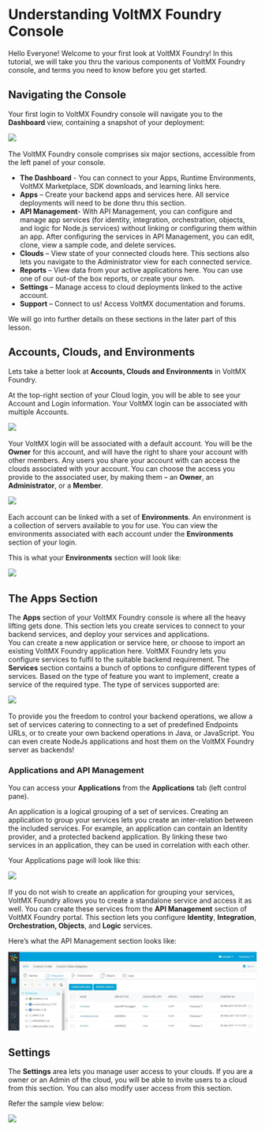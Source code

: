 ﻿

Understanding VoltMX Foundry Console
=================================

Hello Everyone! Welcome to your first look at VoltMX Foundry! In this tutorial, we will take you thru the various components of VoltMX Foundry console, and terms you need to know before you get started.

Navigating the Console
----------------------

Your first login to VoltMX Foundry console will navigate you to the **Dashboard** view, containing a snapshot of your deployment:

![](Resources/Images/Im_1.png)

The VoltMX Foundry console comprises six major sections, accessible from the left panel of your console.

*   **The Dashboard** - You can connect to your Apps, Runtime Environments, VoltMX Marketplace, SDK downloads, and learning links here.
*   **Apps** – Create your backend apps and services here. All service deployments will need to be done thru this section.
*   **API Management**\- With API Management, you can configure and manage app services (for identity, integration, orchestration, objects, and logic for Node.js services) without linking or configuring them within an app. After configuring the services in API Management, you can edit, clone, view a sample code, and delete services.
*   **Clouds** – View state of your connected clouds here. This sections also lets you navigate to the Administrator view for each connected service.
*   **Reports** – View data from your active applications here. You can use one of our out-of the box reports, or create your own.
*   **Settings** – Manage access to cloud deployments linked to the active account.
*   **Support** – Connect to us! Access VoltMX documentation and forums.

We will go into further details on these sections in the later part of this lesson.

Accounts, Clouds, and Environments
----------------------------------

Lets take a better look at **Accounts, Clouds and Environments** in VoltMX Foundry.

At the top-right section of your Cloud login, you will be able to see your Account and Login information. Your VoltMX login can be associated with multiple Accounts.

![](Resources/Images/ACE.png)

Your VoltMX login will be associated with a default account. You will be the **Owner** for this account, and will have the right to share your account with other members. Any users you share your account with can access the clouds associated with your account. You can choose the access you provide to the associated user, by making them – an **Owner**, an **Administrator**, or a **Member**.

![](Resources/Images/oam.png)

Each account can be linked with a set of **Environments**. An environment is a collection of servers available to you for use. You can view the environments associated with each account under the **Environments** section of your login.

This is what your **Environments** section will look like:

![](Resources/Images/Clouds.png)

The Apps Section
----------------

The **Apps** section of your VoltMX Foundry console is where all the heavy lifting gets done. This section lets you create services to connect to your backend services, and deploy your services and applications.  
You can create a new application or service here, or choose to import an existing VoltMX Foundry application here. VoltMX Foundry lets you configure services to fulfil to the suitable backend requirement. The **Services** section contains a bunch of options to configure different types of services. Based on the type of feature you want to implement, create a service of the required type. The type of services supported are:

![](Resources/Images/services.png)

To provide you the freedom to control your backend operations, we allow a set of services catering to connecting to a set of predefined Endpoints URLs, or to create your own backend operations in Java, or JavaScript. You can even create NodeJs applications and host them on the VoltMX Foundry server as backends!

### Applications and API Management

You can access your **Applications** from the **Applications** tab (left control pane).

An application is a logical grouping of a set of services. Creating an application to group your services lets you create an inter-relation between the included services. For example, an application can contain an Identity provider, and a protected backend application. By linking these two services in an application, they can be used in correlation with each other.

Your Applications page will look like this:

![](Resources/Images/aapim.png)

If you do not wish to create an application for grouping your services, VoltMX Foundry allows you to create a standalone service and access it as well. You can create these services from the **API Management** section of VoltMX Foundry portal. This section lets you configure **Identity**, **Integration**, **Orchestration, Objects**, and **Logic** services.

Here’s what the API Management section looks like:

![](Resources/Images/Capture.JPG)

Settings
--------

The **Settings** area lets you manage user access to your clouds. If you are a owner or an Admin of the cloud, you will be able to invite users to a cloud from this section. You can also modify user access from this section.

Refer the sample view below:

![](Resources/Images/Settings.png)
